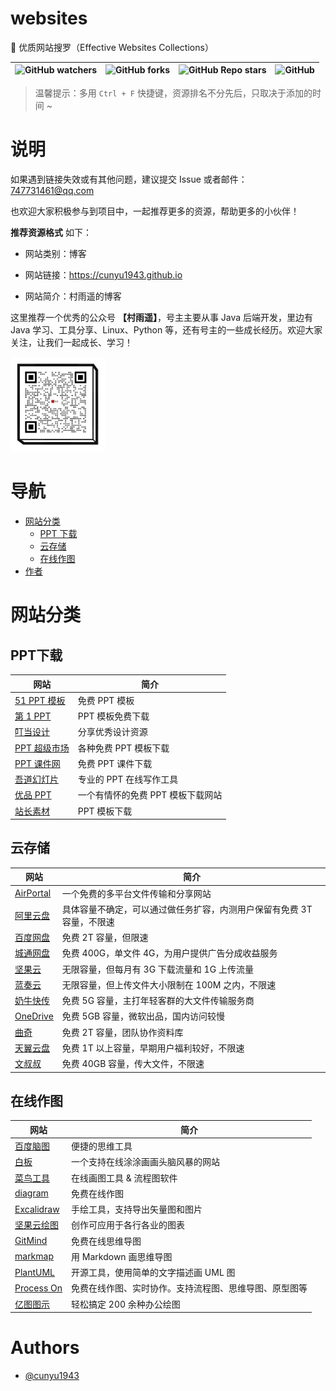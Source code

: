 # websites
🔗 优质网站搜罗（Effective Websites Collections）

| ![GitHub watchers](https://img.shields.io/github/watchers/cunyu1943/websites?color=blueviolet&style=for-the-badge) | ![GitHub forks](https://img.shields.io/github/forks/cunyu1943/websites?color=orange&style=for-the-badge) | ![GitHub Repo stars](https://img.shields.io/github/stars/cunyu1943/websites?color=success&style=for-the-badge) | ![GitHub](https://img.shields.io/github/license/cunyu1943/websites?style=for-the-badge) |
| ------------------------------------------------------------ | ------------------------------------------------------------ | ------------------------------------------------------------ | ------------------------------------------------------------ |

>   温馨提示：多用 `Ctrl + F` 快捷键，资源排名不分先后，只取决于添加的时间 ~



# 说明

如果遇到链接失效或有其他问题，建议提交 Issue 或者邮件：[747731461@qq.com](mailto:747731461@qq.com)

也欢迎大家积极参与到项目中，一起推荐更多的资源，帮助更多的小伙伴！

**推荐资源格式** 如下：

-   网站类别：博客

-   网站链接：https://cunyu1943.github.io
-   网站简介：村雨遥的博客


这里推荐一个优秀的公众号 **【村雨遥】**，号主主要从事 Java 后端开发，里边有 Java 学习、工具分享、Linux、Python 等，还有号主的一些成长经历。欢迎大家关注，让我们一起成长、学习！

<img src="./img/公众号.png" width="30%"> </img>

  



# 导航

-   [网站分类](#网站分类)
    -   [PPT 下载](#PPT下载)
    -   [云存储](#云存储)
    -   [在线作图](#在线作图)
-   [作者](#Authors)

# 网站分类

## PPT下载

| 网站                                                        | 简介                              |
| ----------------------------------------------------------- | --------------------------------- |
| [51 PPT 模板](http://www.51pptmoban.com/ppt/)               | 免费 PPT 模板                     |
| [第 1 PPT](http://www.1ppt.com/)                            | PPT 模板免费下载                  |
| [叮当设计](https://www.dingdangsheji.com/)                  | 分享优秀设计资源                  |
| [PPT 超级市场](https://ppt.sotary.com/web/wxapp/index.html) | 各种免费 PPT 模板下载             |
| [PPT 课件网](http://www.pptkj.net/)                         | 免费 PPT 课件下载                 |
| [吾道幻灯片](https://www.woodo.cn/home/)                    | 专业的 PPT 在线写作工具           |
| [优品 PPT](https://www.ypppt.com/)                          | 一个有情怀的免费 PPT 模板下载网站 |
| [站长素材](https://sc.chinaz.com/ppt/)                      | PPT 模板下载                      |

## 云存储

| 网站                                                         | 简介                                                         |
| ------------------------------------------------------------ | ------------------------------------------------------------ |
| [AirPortal](https://airportal.cn/)                           | 一个免费的多平台文件传输和分享网站                           |
| [阿里云盘](https://www.aliyundrive.com/download)             | 具体容量不确定，可以通过做任务扩容，内测用户保留有免费 3T 容量，不限速 |
| [百度网盘](https://pan.baidu.com/)                           | 免费 2T 容量，但限速                                         |
| [城通网盘](https://www.ctfile.com/)                          | 免费 400G，单文件 4G，为用户提供广告分成收益服务             |
| [坚果云](https://www.jianguoyun.com/)                        | 无限容量，但每月有 3G 下载流量和 1G 上传流量                 |
| [蓝奏云](https://pc.woozooo.com/)                            | 无限容量，但上传文件大小限制在 100M 之内，不限速             |
| [奶牛快传](https://cowtransfer.com/)                         | 免费 5G 容量，主打年轻客群的大文件传输服务商                 |
| [OneDrive](https://www.microsoft.com/zh-cn/microsoft-365/onedrive/online-cloud-storage?rtc=1) | 免费 5GB 容量，微软出品，国内访问较慢                        |
| [曲奇](https://www.quqi.com/)                                | 免费 2T 容量，团队协作资料库                                 |
| [天翼云盘](https://cloud.189.cn/web/login.html)              | 免费 1T 以上容量，早期用户福利较好，不限速                   |
| [文叔叔](https://www.wenshushu.cn/)                          | 免费 40GB 容量，传大文件，不限速                             |



## 在线作图

| 网站                                                         | 简介                                                   |
| ------------------------------------------------------------ | ------------------------------------------------------ |
| [百度脑图](https://naotu.baidu.com/)                         | 便捷的思维工具                                         |
| [白板](https://witeboard.com/)                               | 一个支持在线涂涂画画头脑风暴的网站                     |
| [菜鸟工具](https://c.runoob.com/more/shapefly-diagram/)      | 在线画图工具 & 流程图软件                              |
| [diagram](https://app.diagrams.net/)                         | 免费在线作图                                           |
| [Excalidraw](https://excalidraw.com/)                        | 手绘工具，支持导出矢量图和图片                         |
| [坚果云绘图](https://www.jianguoyun.com/static/html/draw-landing/index.html) | 创作可应用于各行各业的图表                             |
| [GitMind](https://gitmind.cn/)                               | 免费在线思维导图                                       |
| [markmap](https://markmap.js.org/)                           | 用 Markdown 画思维导图                                 |
| [PlantUML](https://plantuml.com/zh/)                         | 开源工具，使用简单的文字描述画 UML 图                  |
| [Process On](https://www.processon.com/i/5eec25bf1e08532637344b9c) | 免费在线作图、实时协作。支持流程图、思维导图、原型图等 |
| [亿图图示](https://www.edrawmax.cn/online/zh/)               | 轻松搞定 200 余种办公绘图                              |

# Authors

- [@cunyu1943](https://www.github.com/cunyu1943)

  ​    
